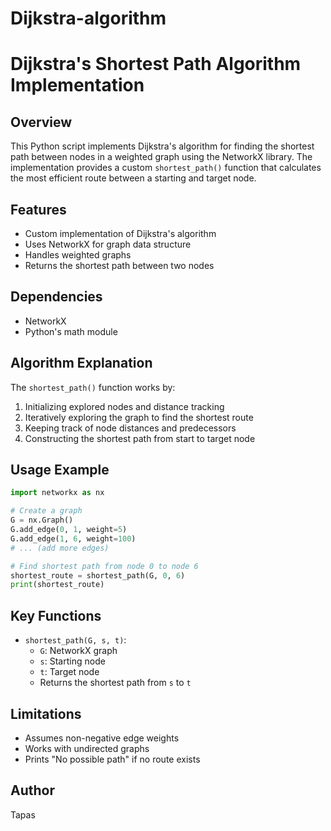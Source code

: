 # Dijkstra-algorithm

# Dijkstra's Shortest Path Algorithm Implementation

## Overview

This Python script implements Dijkstra's algorithm for finding the shortest path between nodes in a weighted graph using the NetworkX library. The implementation provides a custom `shortest_path()` function that calculates the most efficient route between a starting and target node.

## Features

- Custom implementation of Dijkstra's algorithm
- Uses NetworkX for graph data structure
- Handles weighted graphs
- Returns the shortest path between two nodes

## Dependencies

- NetworkX
- Python's math module

## Algorithm Explanation

The `shortest_path()` function works by:
1. Initializing explored nodes and distance tracking
2. Iteratively exploring the graph to find the shortest route
3. Keeping track of node distances and predecessors
4. Constructing the shortest path from start to target node

## Usage Example

```python
import networkx as nx

# Create a graph
G = nx.Graph()
G.add_edge(0, 1, weight=5)
G.add_edge(1, 6, weight=100)
# ... (add more edges)

# Find shortest path from node 0 to node 6
shortest_route = shortest_path(G, 0, 6)
print(shortest_route)
```

## Key Functions

- `shortest_path(G, s, t)`: 
  - `G`: NetworkX graph
  - `s`: Starting node
  - `t`: Target node
  - Returns the shortest path from `s` to `t`

## Limitations

- Assumes non-negative edge weights
- Works with undirected graphs
- Prints "No possible path" if no route exists


## Author

Tapas
